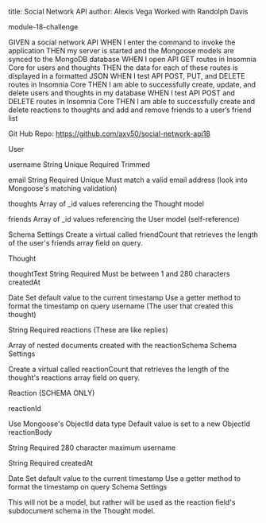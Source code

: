 title: Social Network API
author: Alexis Vega
Worked with Randolph Davis


module-18-challenge

GIVEN a social network API
WHEN I enter the command to invoke the application
THEN my server is started and the Mongoose models are synced to the MongoDB database
WHEN I open API GET routes in Insomnia Core for users and thoughts
THEN the data for each of these routes is displayed in a formatted JSON
WHEN I test API POST, PUT, and DELETE routes in Insomnia Core
THEN I am able to successfully create, update, and delete users and thoughts in my database
WHEN I test API POST and DELETE routes in Insomnia Core
THEN I am able to successfully create and delete reactions to thoughts and add and remove friends to a user’s friend list

Git Hub Repo:
https://github.com/axv50/social-network-api18

User

username
String
Unique
Required
Trimmed

email
String
Required
Unique
Must match a valid email address (look into Mongoose's matching validation)

thoughts
Array of \_id values referencing the Thought model

friends
Array of \_id values referencing the User model (self-reference)

Schema Settings
Create a virtual called friendCount that retrieves the length of the user's friends array field on query.

Thought

thoughtText
String
Required
Must be between 1 and 280 characters
createdAt

Date
Set default value to the current timestamp
Use a getter method to format the timestamp on query
username (The user that created this thought)

String
Required
reactions (These are like replies)

Array of nested documents created with the reactionSchema
Schema Settings

Create a virtual called reactionCount that retrieves the length of the thought's reactions array field on query.

Reaction (SCHEMA ONLY)

reactionId

Use Mongoose's ObjectId data type
Default value is set to a new ObjectId
reactionBody

String
Required
280 character maximum
username

String
Required
createdAt

Date
Set default value to the current timestamp
Use a getter method to format the timestamp on query
Schema Settings

This will not be a model, but rather will be used as the reaction field's subdocument schema in the Thought model.

